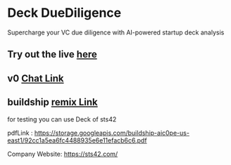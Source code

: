 # Deck DueDiligence
Supercharge your VC due diligence with AI-powered startup deck analysis

## Try out the live [here](https://deckduediligence.vercel.app)

## v0 [Chat Link](https://v0.dev/chat/startup-deck-analyzer-Kg68nDoKbw1)

## buildship [remix Link](https://app.buildship.com/remix/403e5a31-6378-4491-9a21-763274d8c7c5)



for testing you can use Deck of sts42

pdfLink : https://storage.googleapis.com/buildship-aic0pe-us-east1/92cc1a5ea6fc4488935e6e11efacb6c6.pdf

Company Website: https://sts42.com/


